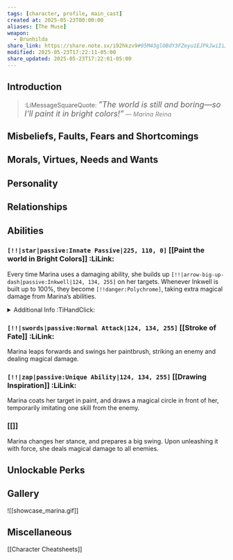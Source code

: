 ```yaml
---
tags: [character, profile, main_cast]
created at: 2025-05-23T00:00:00
aliases: [The Muse]
weapon:
  - Brunhilda
share_link: https://share.note.sx/i92hkzv9#95M43glOBdY3FZeyu1EJPkJwiIiJlDseTomFxIzqIJw
modified: 2025-05-23T17:22:11-05:00
share_updated: 2025-05-23T17:22:01-05:00
---
```

## Introduction

> :LiMessageSquareQuote: <span style=”;font-size:18px;font-style:italic;”>”The world is still and boring—so I’ll paint it in bright colors!”</span>
> <font style=”;font-size:14px;color:gray;font-style:italic;”>— Marina Reina</font>

## Misbeliefs, Faults, Fears and Shortcomings

## Morals, Virtues, Needs and Wants

## Personality

## Relationships

## Abilities

### `[!!|star|passive:Innate Passive|225, 110, 0]` [[Paint the world in Bright Colors]] :LiLink:
Every time Marina uses a damaging ability, she builds up `[!!|arrow-big-up-dash|passive:Inkwell|124, 134, 255]` on her targets. Whenever Inkwell is built up to 100%, they become `[!!danger:Polychrome]`, taking extra magical damage from Marina’s abilities.
<details>
	<summary>Additional Info :TiHandClick:</summary>
	<small style=”;margin-left:2rem;display:inline-flex;gap:0.45rem;’”>:LiInfo: If the attack has many instances of damage, only counts the first successful one to build up Inkwell.</small>
</details>


### `[!!|swords|passive:Normal Attack|124, 134, 255]` [[Stroke of Fate]] :LiLink:
 Marina leaps forwards and swings her paintbrush, striking an enemy and dealing magical damage.

### `[!!|zap|passive:Unique Ability|124, 134, 255]` [[Drawing Inspiration]] :LiLink:
Marina coats her target in paint, and draws a magical circle in front of her, temporarily imitating one skill from the enemy.

### [[]]
Marina changes her stance, and prepares a big swing. Upon unleashing it with force, she deals magical damage to all enemies.

## Unlockable Perks

## Gallery
![[showcase_marina.gif]]

## Miscellaneous
[[Character Cheatsheets]]